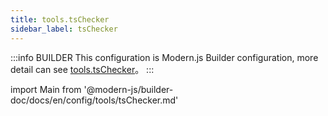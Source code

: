 ```yaml
---
title: tools.tsChecker
sidebar_label: tsChecker
---
```


:::info BUILDER
This configuration is Modern.js Builder configuration, more detail can see [tools.tsChecker](https://modernjs.dev/builder/en/api/config-tools.html#tools-tschecker)。
:::

import Main from '@modern-js/builder-doc/docs/en/config/tools/tsChecker.md'

<Main />

